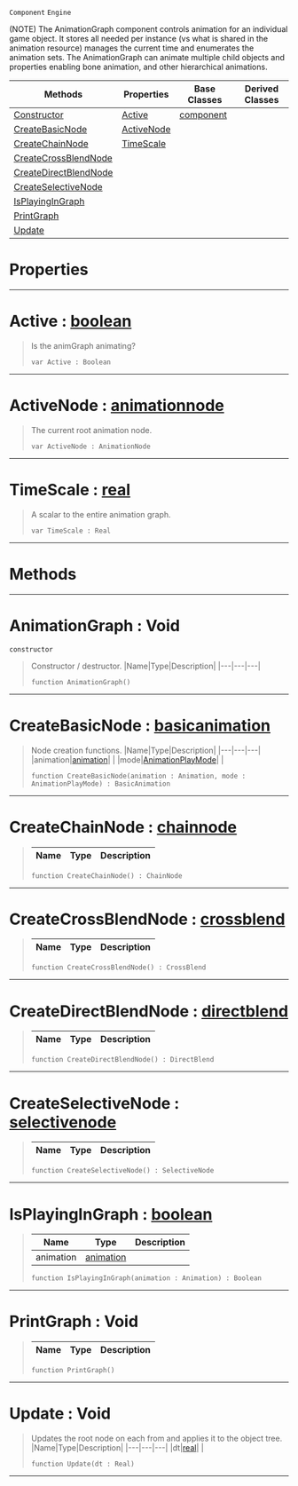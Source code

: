  `Component` `Engine`



(NOTE) The AnimationGraph component controls animation for an individual game object. It stores all needed per instance (vs what is shared in the animation resource) manages the current time and enumerates the animation sets. The AnimationGraph can animate multiple child objects and properties enabling bone animation, and other hierarchical animations.

|Methods|Properties|Base Classes|Derived Classes|
|---|---|---|---|
|[ Constructor](https://plasmaengine.github.io/PlasmaDocs/Plasma1/C++/code_reference/class_reference/animationgraph.md#animationgraph-void)|[ Active](https://plasmaengine.github.io/PlasmaDocs/Plasma1/C++/code_reference/class_reference/animationgraph.md#active-plasma-engine-docum)|[component](https://plasmaengine.github.io/PlasmaDocs/Plasma1/C++/code_reference/class_reference/component.md)| |
|[ CreateBasicNode](https://plasmaengine.github.io/PlasmaDocs/Plasma1/C++/code_reference/class_reference/animationgraph.md#createbasicnode-plasma-eng)|[ ActiveNode](https://plasmaengine.github.io/PlasmaDocs/Plasma1/C++/code_reference/class_reference/animationgraph.md#activenode-plasma-engine-d)| | |
|[ CreateChainNode](https://plasmaengine.github.io/PlasmaDocs/Plasma1/C++/code_reference/class_reference/animationgraph.md#createchainnode-plasma-eng)|[ TimeScale](https://plasmaengine.github.io/PlasmaDocs/Plasma1/C++/code_reference/class_reference/animationgraph.md#timescale-plasma-engine-do)| | |
|[ CreateCrossBlendNode](https://plasmaengine.github.io/PlasmaDocs/Plasma1/C++/code_reference/class_reference/animationgraph.md#createcrossblendnode-zer)| | | |
|[ CreateDirectBlendNode](https://plasmaengine.github.io/PlasmaDocs/Plasma1/C++/code_reference/class_reference/animationgraph.md#createdirectblendnode-ze)| | | |
|[ CreateSelectiveNode](https://plasmaengine.github.io/PlasmaDocs/Plasma1/C++/code_reference/class_reference/animationgraph.md#createselectivenode-plasma)| | | |
|[ IsPlayingInGraph](https://plasmaengine.github.io/PlasmaDocs/Plasma1/C++/code_reference/class_reference/animationgraph.md#isplayingingraph-plasma-en)| | | |
|[ PrintGraph](https://plasmaengine.github.io/PlasmaDocs/Plasma1/C++/code_reference/class_reference/animationgraph.md#printgraph-void)| | | |
|[ Update](https://plasmaengine.github.io/PlasmaDocs/Plasma1/C++/code_reference/class_reference/animationgraph.md#update-void)| | | |


 #  Properties


---  
 #  Active : [boolean](https://plasmaengine.github.io/PlasmaDocs/Plasma1/C++/code_reference/lightning_base_types/boolean.md)

> Is the animGraph animating?
> ``` lang=cpp, name=Lightning
> var Active : Boolean


---  
 #  ActiveNode : [animationnode](https://plasmaengine.github.io/PlasmaDocs/Plasma1/C++/code_reference/class_reference/animationnode.md)

> The current root animation node.
> ``` lang=cpp, name=Lightning
> var ActiveNode : AnimationNode


---  
 #  TimeScale : [real](https://plasmaengine.github.io/PlasmaDocs/Plasma1/C++/code_reference/lightning_base_types/real.md)

> A scalar to the entire animation graph.
> ``` lang=cpp, name=Lightning
> var TimeScale : Real


---  
 #  Methods


---  
 #  AnimationGraph : Void

 `constructor`

> Constructor / destructor.
> |Name|Type|Description|
> |---|---|---|
> ``` lang=cpp, name=Lightning
> function AnimationGraph()
> ``` 


---  
 #  CreateBasicNode : [basicanimation](https://plasmaengine.github.io/PlasmaDocs/Plasma1/C++/code_reference/class_reference/basicanimation.md)

> Node creation functions.
> |Name|Type|Description|
> |---|---|---|
> |animation|[animation](https://plasmaengine.github.io/PlasmaDocs/Plasma1/C++/code_reference/class_reference/animation.md)| |
> |mode|[AnimationPlayMode](https://plasmaengine.github.io/PlasmaDocs/Plasma1/C++/code_reference/enum_reference.md#animationplaymode)| |
> ``` lang=cpp, name=Lightning
> function CreateBasicNode(animation : Animation, mode : AnimationPlayMode) : BasicAnimation
> ``` 


---  
 #  CreateChainNode : [chainnode](https://plasmaengine.github.io/PlasmaDocs/Plasma1/C++/code_reference/class_reference/chainnode.md)

> 
> |Name|Type|Description|
> |---|---|---|
> ``` lang=cpp, name=Lightning
> function CreateChainNode() : ChainNode
> ``` 


---  
 #  CreateCrossBlendNode : [crossblend](https://plasmaengine.github.io/PlasmaDocs/Plasma1/C++/code_reference/class_reference/crossblend.md)

> 
> |Name|Type|Description|
> |---|---|---|
> ``` lang=cpp, name=Lightning
> function CreateCrossBlendNode() : CrossBlend
> ``` 


---  
 #  CreateDirectBlendNode : [directblend](https://plasmaengine.github.io/PlasmaDocs/Plasma1/C++/code_reference/class_reference/directblend.md)

> 
> |Name|Type|Description|
> |---|---|---|
> ``` lang=cpp, name=Lightning
> function CreateDirectBlendNode() : DirectBlend
> ``` 


---  
 #  CreateSelectiveNode : [selectivenode](https://plasmaengine.github.io/PlasmaDocs/Plasma1/C++/code_reference/class_reference/selectivenode.md)

> 
> |Name|Type|Description|
> |---|---|---|
> ``` lang=cpp, name=Lightning
> function CreateSelectiveNode() : SelectiveNode
> ``` 


---  
 #  IsPlayingInGraph : [boolean](https://plasmaengine.github.io/PlasmaDocs/Plasma1/C++/code_reference/lightning_base_types/boolean.md)

> 
> |Name|Type|Description|
> |---|---|---|
> |animation|[animation](https://plasmaengine.github.io/PlasmaDocs/Plasma1/C++/code_reference/class_reference/animation.md)| |
> ``` lang=cpp, name=Lightning
> function IsPlayingInGraph(animation : Animation) : Boolean
> ``` 


---  
 #  PrintGraph : Void

> 
> |Name|Type|Description|
> |---|---|---|
> ``` lang=cpp, name=Lightning
> function PrintGraph()
> ``` 


---  
 #  Update : Void

> Updates the root node on each from and applies it to the object tree.
> |Name|Type|Description|
> |---|---|---|
> |dt|[real](https://plasmaengine.github.io/PlasmaDocs/Plasma1/C++/code_reference/lightning_base_types/real.md)| |
> ``` lang=cpp, name=Lightning
> function Update(dt : Real)
> ``` 


---  
 

 